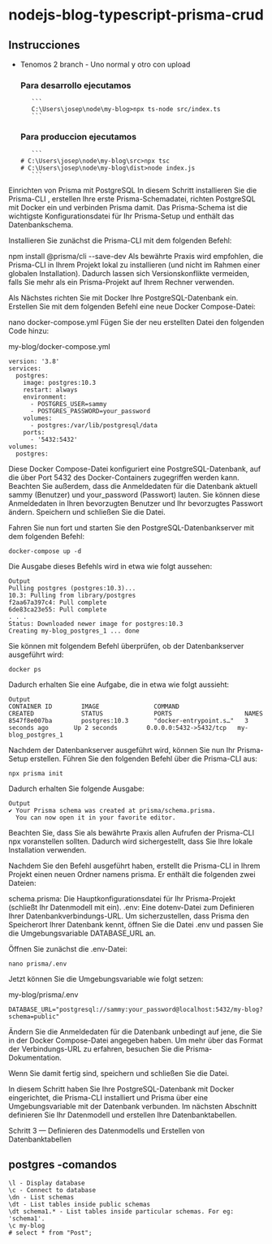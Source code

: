 # nodejs-blog-typescript-prisma-crud
## Instrucciones

* Tenomos 2 branch - Uno  normal  y otro con upload 
  ### Para desarrollo ejecutamos
          
         ```
         C:\Users\josep\node\my-blog>npx ts-node src/index.ts
         ```
         
   ### Para produccion ejecutamos
          
         ```
      # C:\Users\josep\node\my-blog\src>npx tsc
      # C:\Users\josep\node\my-blog\dist>node index.js
         ```      
Einrichten von Prisma mit PostgreSQL
In diesem Schritt installieren Sie die Prisma-CLI , erstellen Ihre erste Prisma-Schemadatei, richten PostgreSQL mit Docker ein und verbinden Prisma damit. Das Prisma-Schema ist die wichtigste Konfigurationsdatei für Ihr Prisma-Setup und enthält das Datenbankschema.

Installieren Sie zunächst die Prisma-CLI mit dem folgenden Befehl:

npm install @prisma/cli --save-dev
Als bewährte Praxis wird empfohlen, die Prisma-CLI in Ihrem Projekt lokal zu installieren (und nicht im Rahmen einer globalen Installation). Dadurch lassen sich Versionskonflikte vermeiden, falls Sie mehr als ein Prisma-Projekt auf Ihrem Rechner verwenden.

Als Nächstes richten Sie mit Docker Ihre PostgreSQL-Datenbank ein. Erstellen Sie mit dem folgenden Befehl eine neue Docker Compose-Datei:

nano docker-compose.yml
Fügen Sie der neu erstellten Datei den folgenden Code hinzu:

my-blog/docker-compose.yml
```
version: '3.8'
services:
  postgres:
    image: postgres:10.3
    restart: always
    environment:
      - POSTGRES_USER=sammy
      - POSTGRES_PASSWORD=your_password
    volumes:
      - postgres:/var/lib/postgresql/data
    ports:
      - '5432:5432'
volumes:
  postgres:
  ```
Diese Docker Compose-Datei konfiguriert eine PostgreSQL-Datenbank, auf die über Port 5432 des Docker-Containers zugegriffen werden kann. Beachten Sie außerdem, dass die Anmeldedaten für die Datenbank aktuell sammy (Benutzer) und your_password (Passwort) lauten. Sie können diese Anmeldedaten in Ihren bevorzugten Benutzer und Ihr bevorzugtes Passwort ändern. Speichern und schließen Sie die Datei.

Fahren Sie nun fort und starten Sie den PostgreSQL-Datenbankserver mit dem folgenden Befehl:
```
docker-compose up -d
```
Die Ausgabe dieses Befehls wird in etwa wie folgt aussehen:
```
Output
Pulling postgres (postgres:10.3)...
10.3: Pulling from library/postgres
f2aa67a397c4: Pull complete
6de83ca23e55: Pull complete
. . .
Status: Downloaded newer image for postgres:10.3
Creating my-blog_postgres_1 ... done
```
Sie können mit folgendem Befehl überprüfen, ob der Datenbankserver ausgeführt wird:
```
docker ps
```
Dadurch erhalten Sie eine Aufgabe, die in etwa wie folgt aussieht:
```
Output
CONTAINER ID        IMAGE               COMMAND                  CREATED             STATUS              PORTS                    NAMES
8547f8e007ba        postgres:10.3       "docker-entrypoint.s…"   3 seconds ago       Up 2 seconds        0.0.0.0:5432->5432/tcp   my-blog_postgres_1
```
Nachdem der Datenbankserver ausgeführt wird, können Sie nun Ihr Prisma-Setup erstellen. Führen Sie den folgenden Befehl über die Prisma-CLI aus:
```
npx prisma init
```
Dadurch erhalten Sie folgende Ausgabe:
```
Output
✔ Your Prisma schema was created at prisma/schema.prisma.
  You can now open it in your favorite editor.
  ```
Beachten Sie, dass Sie als bewährte Praxis allen Aufrufen der Prisma-CLI npx voranstellen sollten. Dadurch wird sichergestellt, dass Sie Ihre lokale Installation verwenden.

Nachdem Sie den Befehl ausgeführt haben, erstellt die Prisma-CLI in Ihrem Projekt einen neuen Ordner namens prisma. Er enthält die folgenden zwei Dateien:

schema.prisma: Die Hauptkonfigurationsdatei für Ihr Prisma-Projekt (schließt Ihr Datenmodell mit ein).
.env: Eine dotenv-Datei zum Definieren Ihrer Datenbankverbindungs-URL.
Um sicherzustellen, dass Prisma den Speicherort Ihrer Datenbank kennt, öffnen Sie die Datei .env und passen Sie die Umgebungsvariable DATABASE_URL an.

Öffnen Sie zunächst die .env-Datei:
```
nano prisma/.env
```
Jetzt können Sie die Umgebungsvariable wie folgt setzen:

my-blog/prisma/.env
```
DATABASE_URL="postgresql://sammy:your_password@localhost:5432/my-blog?schema=public"
```
Ändern Sie die Anmeldedaten für die Datenbank unbedingt auf jene, die Sie in der Docker Compose-Datei angegeben haben. Um mehr über das Format der Verbindungs-URL zu erfahren, besuchen Sie die Prisma-Dokumentation.

Wenn Sie damit fertig sind, speichern und schließen Sie die Datei.

In diesem Schritt haben Sie Ihre PostgreSQL-Datenbank mit Docker eingerichtet, die Prisma-CLI installiert und Prisma über eine Umgebungsvariable mit der Datenbank verbunden. Im nächsten Abschnitt definieren Sie Ihr Datenmodell und erstellen Ihre Datenbanktabellen.

Schritt 3 — Definieren des Datenmodells und Erstellen von Datenbanktabellen

## postgres -comandos
```
\l - Display database
\c - Connect to database
\dn - List schemas
\dt - List tables inside public schemas
\dt schema1.* - List tables inside particular schemas. For eg: 'schema1'.
\c my-blog
# select * from "Post";
```
